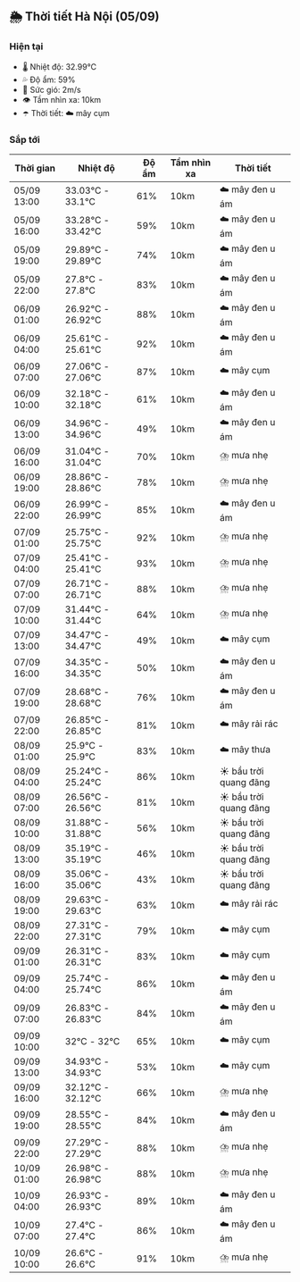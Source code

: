## 🌦️ Thời tiết Hà Nội (05/09)

### Hiện tại

- 🌡️ Nhiệt độ: 32.99℃
- 💦 Độ ẩm: 59%
- 💨 Sức gió: 2m/s
- 👁️ Tầm nhìn xa: 10km
- ☂️ Thời tiết: ☁️ mây cụm

### Sắp tới

| Thời gian | Nhiệt độ | Độ ẩm | Tầm nhìn xa | Thời tiết |
| --- | --- | --- | --- | --- |
| 05/09 13:00 | 33.03℃ - 33.1℃ | 61% | 10km | ☁️ mây đen u ám |
| 05/09 16:00 | 33.28℃ - 33.42℃ | 59% | 10km | ☁️ mây đen u ám |
| 05/09 19:00 | 29.89℃ - 29.89℃ | 74% | 10km | ☁️ mây đen u ám |
| 05/09 22:00 | 27.8℃ - 27.8℃ | 83% | 10km | ☁️ mây đen u ám |
| 06/09 01:00 | 26.92℃ - 26.92℃ | 88% | 10km | ☁️ mây đen u ám |
| 06/09 04:00 | 25.61℃ - 25.61℃ | 92% | 10km | ☁️ mây đen u ám |
| 06/09 07:00 | 27.06℃ - 27.06℃ | 87% | 10km | ☁️ mây cụm |
| 06/09 10:00 | 32.18℃ - 32.18℃ | 61% | 10km | ☁️ mây đen u ám |
| 06/09 13:00 | 34.96℃ - 34.96℃ | 49% | 10km | ☁️ mây đen u ám |
| 06/09 16:00 | 31.04℃ - 31.04℃ | 70% | 10km | ⛈️ mưa nhẹ |
| 06/09 19:00 | 28.86℃ - 28.86℃ | 78% | 10km | ⛈️ mưa nhẹ |
| 06/09 22:00 | 26.99℃ - 26.99℃ | 85% | 10km | ☁️ mây đen u ám |
| 07/09 01:00 | 25.75℃ - 25.75℃ | 92% | 10km | ⛈️ mưa nhẹ |
| 07/09 04:00 | 25.41℃ - 25.41℃ | 93% | 10km | ⛈️ mưa nhẹ |
| 07/09 07:00 | 26.71℃ - 26.71℃ | 88% | 10km | ⛈️ mưa nhẹ |
| 07/09 10:00 | 31.44℃ - 31.44℃ | 64% | 10km | ⛈️ mưa nhẹ |
| 07/09 13:00 | 34.47℃ - 34.47℃ | 49% | 10km | ☁️ mây cụm |
| 07/09 16:00 | 34.35℃ - 34.35℃ | 50% | 10km | ☁️ mây đen u ám |
| 07/09 19:00 | 28.68℃ - 28.68℃ | 76% | 10km | ☁️ mây đen u ám |
| 07/09 22:00 | 26.85℃ - 26.85℃ | 81% | 10km | ☁️ mây rải rác |
| 08/09 01:00 | 25.9℃ - 25.9℃ | 83% | 10km | ☁️ mây thưa |
| 08/09 04:00 | 25.24℃ - 25.24℃ | 86% | 10km | ☀️ bầu trời quang đãng |
| 08/09 07:00 | 26.56℃ - 26.56℃ | 81% | 10km | ☀️ bầu trời quang đãng |
| 08/09 10:00 | 31.88℃ - 31.88℃ | 56% | 10km | ☀️ bầu trời quang đãng |
| 08/09 13:00 | 35.19℃ - 35.19℃ | 46% | 10km | ☀️ bầu trời quang đãng |
| 08/09 16:00 | 35.06℃ - 35.06℃ | 43% | 10km | ☀️ bầu trời quang đãng |
| 08/09 19:00 | 29.63℃ - 29.63℃ | 63% | 10km | ☁️ mây rải rác |
| 08/09 22:00 | 27.31℃ - 27.31℃ | 79% | 10km | ☁️ mây cụm |
| 09/09 01:00 | 26.31℃ - 26.31℃ | 83% | 10km | ☁️ mây cụm |
| 09/09 04:00 | 25.74℃ - 25.74℃ | 86% | 10km | ☁️ mây đen u ám |
| 09/09 07:00 | 26.83℃ - 26.83℃ | 84% | 10km | ☁️ mây đen u ám |
| 09/09 10:00 | 32℃ - 32℃ | 65% | 10km | ☁️ mây cụm |
| 09/09 13:00 | 34.93℃ - 34.93℃ | 53% | 10km | ☁️ mây cụm |
| 09/09 16:00 | 32.12℃ - 32.12℃ | 66% | 10km | ⛈️ mưa nhẹ |
| 09/09 19:00 | 28.55℃ - 28.55℃ | 84% | 10km | ☁️ mây đen u ám |
| 09/09 22:00 | 27.29℃ - 27.29℃ | 88% | 10km | ⛈️ mưa nhẹ |
| 10/09 01:00 | 26.98℃ - 26.98℃ | 88% | 10km | ⛈️ mưa nhẹ |
| 10/09 04:00 | 26.93℃ - 26.93℃ | 89% | 10km | ☁️ mây đen u ám |
| 10/09 07:00 | 27.4℃ - 27.4℃ | 86% | 10km | ☁️ mây đen u ám |
| 10/09 10:00 | 26.6℃ - 26.6℃ | 91% | 10km | ⛈️ mưa nhẹ |
